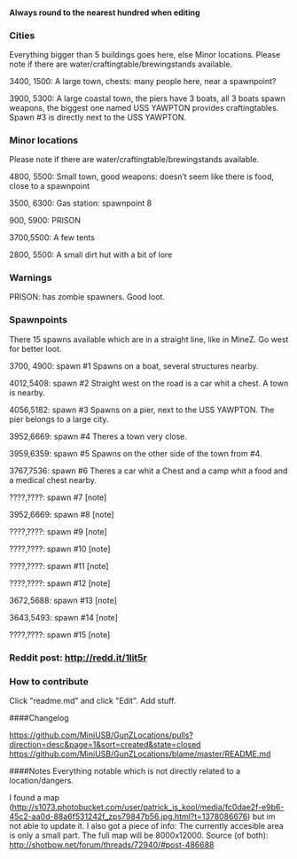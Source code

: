 #### Always round to the nearest hundred when editing

### Cities
Everything bigger than 5 buildings goes here, else Minor locations.
Please note if there are water/craftingtable/brewingstands available.

3400, 1500: A large town, chests: many people here, near a spawnpoint?

3900, 5300: A large coastal town, the piers have 3 boats, all 3 boats spawn weapons, the biggest one named USS YAWPTON provides craftingtables. Spawn #3 is directly next to the USS YAWPTON.

### Minor locations
Please note if there are water/craftingtable/brewingstands available.

4800, 5500: Small town, good weapons: doesn’t seem like there is food, close to a spawnpoint

3500, 6300: Gas station: spawnpoint 8

900, 5900: PRISON

3700,5500: A few tents

2800, 5500: A small dirt hut with a bit of lore

### Warnings

PRISON: has zombie spawners. Good loot.


### Spawnpoints
There 15 spawns available which are in a straight line, like in MineZ. Go west for better loot.

3700, 4900: spawn #1 Spawns on a boat, several structures nearby.

4012,5408: spawn #2 Straight west on the road is a car whit a chest. A town is nearby.

4056,5182: spawn #3 Spawns on a pier, next to the USS YAWPTON. The pier belongs to a large city.

3952,6669: spawn #4 Theres a town very close.

3959,6359: spawn #5 Spawns on the other side of the town from #4.

3767,7536: spawn #6 Theres a car whit a Chest and a camp whit a food and a medical chest nearby.

????,????: spawn #7 [note]

3952,6669: spawn #8 [note]

????,????: spawn #9 [note]

????,????: spawn #10 [note]

????,????: spawn #11 [note]

????,????: spawn #12 [note]

3672,5688: spawn #13 [note]

3643,5493: spawn #14 [note]

????,????: spawn #15 [note]


### Reddit post: http://redd.it/1lit5r

### How to contribute

Click "readme.md" and click "Edit". Add stuff.


####Changelog

https://github.com/MiniUSB/GunZLocations/pulls?direction=desc&page=1&sort=created&state=closed
https://github.com/MiniUSB/GunZLocations/blame/master/README.md

####Notes
Everything notable which is not directly related to a location/dangers.

I found a map (http://s1073.photobucket.com/user/patrick_is_kool/media/fc0dae2f-e9b6-45c2-aa0d-88a6f531242f_zps79847b56.jpg.html?t=1378086676) but im not able to update it.
I also got a piece of info: The currently accesible area is only a small part. The full map will be 8000x12000.
Source (of both): http://shotbow.net/forum/threads/72940/#post-486688
